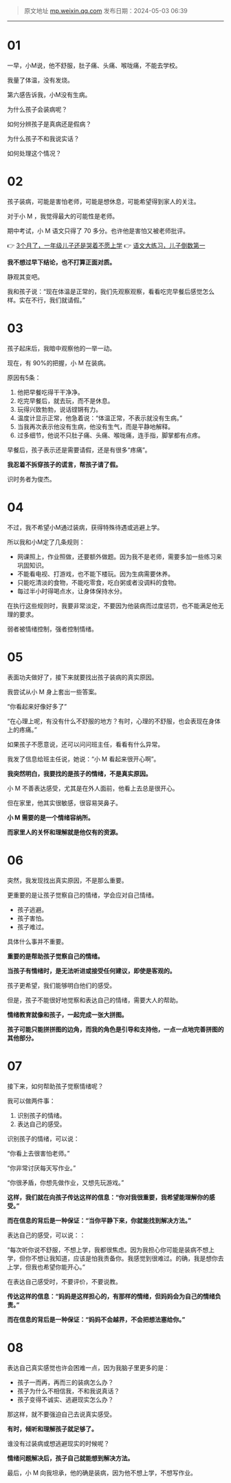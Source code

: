 > 原文地址 [mp.weixin.qq.com](https://mp.weixin.qq.com/s/nRQcRBAdZCLA1_AV56mNDw)
> 发布日期：2024-05-03 06:39
---

# 01
一早，小M说，他不舒服，肚子痛、头痛、喉咙痛，不能去学校。

我量了体温，没有发烧。

第六感告诉我，小M没有生病。



为什么孩子会装病呢？  

如何分辨孩子是真病还是假病？

为什么孩子不和我说实话？

如何处理这个情况？


# 02

孩子装病，可能是害怕老师，可能是想休息，可能希望得到家人的关注。

对于小 M ，我觉得最大的可能性是老师。

​期中考试，小 M 语文只得了 70 多分。也许他是害怕又被老师批评。

👉 [3个月了，一年级儿子还是哭着不愿上学](https://mp.weixin.qq.com/s/gqFHjeYFL04almsI0Cif1g)
👉 [语文大练习，儿子倒数第一](https://mp.weixin.qq.com/s/PXtD_9WRUNsssDdUjje3hQ)

**我不想过早下结论，也不打算正面对质。**

静观其变​吧。​

我和孩子说：“现在体温是正常的，我们先观察观察，看看吃完早餐后感觉怎么样。实在不行，我们就请假。”

# 03
孩子起床后，我暗中观察他的一举一动。

​现在，有 90%的把握，小 M 在装病。

原因有5条：

1. 他把早餐吃得干干净净。
2. 吃完早餐后，就去玩，而不是休息。
3. 玩得兴致勃勃，说话铿锵有力。
4. 温度计显示正常，他急着说：“体温正常，不表示就没有生病。”
5. 当我再次表示他没有生病，他没有生气，而是平静地解释。
6. 过多细节，他说不只肚子痛、头痛、喉咙痛，连手指，脚掌都有点疼。

早餐后，孩子表示还是需要请假，还是有很多“疼痛”。

​**我忍着不拆穿孩子的谎言，帮孩子请了假。​**

识时务者为俊杰。

# 04
不过，我不希望小M通过装病，获得特殊待遇或逃避上学。

所以我和小M定了几条规则：


- 网课照上，作业照做，还要额外做题。因为我不是老师，需要多加一些练习来巩固知识。
- 不能看电视、打游戏，也不能下楼玩。因为生病需要休养。
- 只能吃清淡的食物，不能吃零食，吃白粥或者没调料的食物。
- 每过半小时得喝点水，让身体保持水分。

在执行这些规则时，我要非常淡定，不要因为他装病而过度惩罚，也不能满足他无理的要求。

弱者被情绪控制，强者控制情绪。


# 05
表面功夫做好了，接下来就要找出孩子装病的真实原因。

我尝试从小 M 身上套出一些答案。

“你看起来好像好多了”

“在心理上呢，有没有什么不舒服的地方？有时，心理的不舒服，也会表现在身体上的疼痛。”

如果孩子不愿意说，还可以问问班主任，看看有什么异常。

我发了信息给班主任说，她说：“小 M 看起来很开心啊”。


**我突然明白，我要找的是孩子的情绪，不是真实原因。**

小 M 不善表达感受，尤其是在外人面前，他看上去总是很开心。

但在家里，他其实很敏感，很容易哭鼻子。

**小 M 需要的是一个情绪容纳所。**

**而家里人的关怀和理解就是他仅有的资源。**


# 06
突然，我发现找出真实原因，不是那么重要。

更重要的是让孩子觉察自己的情绪，学会应对自己情绪。

- 孩子逃避。
- 孩子害怕。
- 孩子难过。

具体什么事并不重要。

**重要的是帮助孩子觉察自己的情绪。**

**当孩子有情绪时，是无法听进或接受任何建议，即使是客观的。**

孩子更希望，我们能够明白他们的感受。

但是，孩子不能很好地觉察和表达自己的情绪，需要大人的帮助。

  

**情绪教育就像和孩子，一起完成一张大拼图。**

**孩子可能只能拼拼图的边角，而我的角色是引导和支持他，一点一点地完善拼图的其他部分。**

# 07
接下来，如何帮助孩子觉察情绪呢？

我可以做两件事：

 1. 识别孩子的情绪。     
 2. 表达自己的感受。     

识别孩子的情绪，可以说：

“你看上去很害怕老师。”

“你非常讨厌每天写作业。”

“你很矛盾，你想先做作业，又想先玩游戏。”

**这样，我们就在向孩子传达这样的信息：“你对我很重要，我希望能理解你的感受。”**

**而在信息的背后是一种保证：“当你平静下来，你就能找到解决方法。”**

  

表达自己的感受，可以说：：

“每次听你说不舒服，不想上学，我都很焦虑。因为我担心你可能是装病不想上学，但你不想让我知道，应该是怕我责备你。我感觉到很难过。的确，我是想你去上学，但我也希望你能开心。”

在表达自己感受时，不要评价，不要说教。

**传达这样的信息：“妈妈是这样担心的，有那样的情绪，但妈妈会为自己的情绪负责。”**

**而在信息的背后是一种保证：“妈妈不会越界，不会把想法塞给你。”**
# 08
表达自己真实感觉也许会困难一点，因为我脑子里更多的是：

- 孩子一而再，再而三的装病怎么办？
- 孩子为什么不相信我，不和我说真话？
- 孩子变得不诚实、逃避现实怎么办？

那这样，就不要强迫自己去说真实感受。

  

**有时，倾听和理解孩子就足够了。**

谁没有过装病或想逃避现实的时候呢？

**情绪问题解决后，孩子自己就能想到解决方法。**

  

最后，小 M 向我坦承，他的确是装病，因为他不想上学，不想写作业。